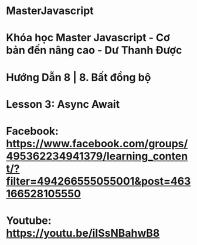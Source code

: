 # MasterJavascript
# Khóa học Master Javascript - Cơ bản đến nâng cao - Dư Thanh Được

# Hướng Dẫn 8 | 8. Bất đồng bộ
  # Lesson 3: Async Await
  # Facebook: https://www.facebook.com/groups/495362234941379/learning_content/?filter=494266555055001&post=463166528105550
  # Youtube: https://youtu.be/iISsNBahwB8